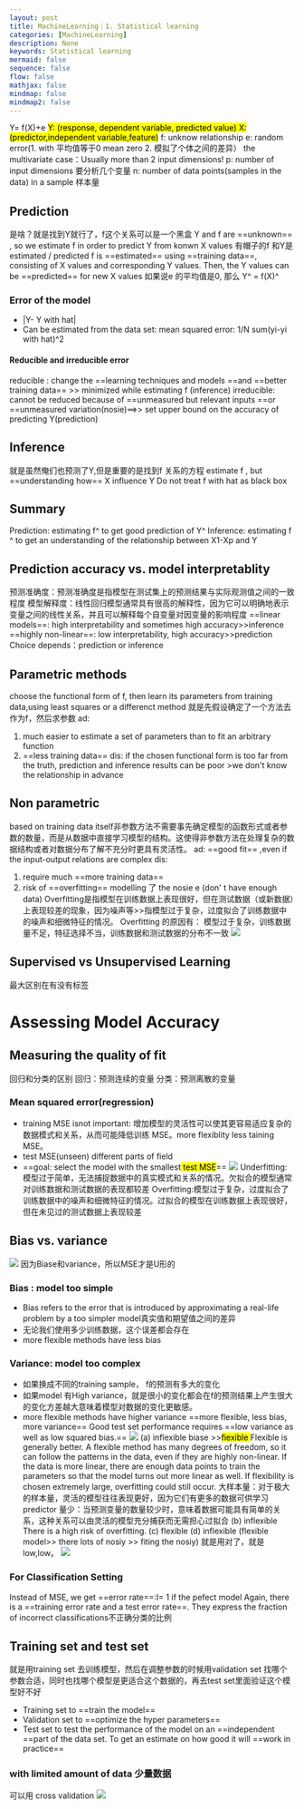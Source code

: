 ```yaml
---
layout: post
title: MachineLearning｜1. Statistical learning
categories: [MachineLearning]
description: None
keywords: Statistical learning
mermaid: false
sequence: false
flow: false
mathjax: false
mindmap: false
mindmap2: false
---
```


Y= f(X)+e
<mark class="hltr-yellow"> Y: (response, dependent variable, predicted value) </mark>
  <mark class="hltr-yellow">X: (predictor,independent variable,feature)</mark>
f: unknow relationship
e: random error(1. with 平均值等于0 mean zero  2. 模拟了个体之间的差异）
the multivariate case：Usually more than 2 input dimensions!
p: number of input dimensions 要分析几个变量
n: number of data points(samples in the data) in a sample 样本量
## Prediction
是啥？就是找到Y就行了，f这个关系可以是一个黑盒
Y and f are ==unknown== , so we estimate f in order to predict Y from konwn X values
有帽子的f 和Y是estimated / predicted 
f is ==estimated== using ==training data==, consisting of X values and corresponding Y values. 
Then, the Y values can be ==predicted== for new X values
如果说e 的平均值是0, 那么 Y^ = f(X)^
### Error of the model
- |Y- Y with hat|
- Can be estimated from the data set: mean squared error: 1/N sum(yi-yi with hat)^2
#### Reducible and irreducible error
reducible : change the ==learning techniques and models ==and ==better training data== >> minimized while estimating f (inference)
irreducible: cannot be reduced because of ==unmeasured but relevant inputs ==or ==unmeasured variation(nosie)==>> set upper bound on the accuracy of predicting Y(prediction)
## Inference
就是虽然俺们也预测了Y,但是重要的是找到f 关系的方程
estimate f , but ==understanding how== X influence Y
Do not treat f  with hat as black box
## Summary
Prediction: estimating f^ to get good prediction of Y^
Inference: estimating f ^ to get an understanding of the relationship between X1-Xp and Y
## Prediction accuracy vs. model interpretablity
预测准确度：预测准确度是指模型在测试集上的预测结果与实际观测值之间的一致程度
模型解释度：线性回归模型通常具有很高的解释性，因为它可以明确地表示变量之间的线性关系，并且可以解释每个自变量对因变量的影响程度
==linear models==: high interpretability and sometimes high accuracy>>inference
==highly non-linear==: low interpretability, high accuracy>>prediction
Choice depends：prediction or inference
## Parametric methods
choose the functional form of f, then learn its parameters from training data,using least squares or a differenct method
就是先假设确定了一个方法去作为f，然后求参数
ad:
1. much easier to estimate a set of parameters than to fit an arbitrary function
2. ==less training data==
dis: if the chosen functional form is too far from the truth, prediction and inference results can be poor >we don't know the relationship in advance
## Non parametric
based on training data itself非参数方法不需要事先确定模型的函数形式或者参数的数量，而是从数据中直接学习模型的结构。这使得非参数方法在处理复杂的数据结构或者对数据分布了解不充分时更具有灵活性。
ad: ==good fit== ,even if the input-output relations are complex
dis: 
1. require much ==more training data== 
2. risk of ==overfitting== modelling 了 the nosie e (don' t have enough data)
Overfitting是指模型在训练数据上表现很好，但在测试数据（或新数据）上表现较差的现象，因为噪声等>>指模型过于复杂，过度拟合了训练数据中的噪声和细微特征的情况。
Overfitting 的原因有： 模型过于复杂，训练数据量不足，特征选择不当，训练数据和测试数据的分布不一致
![](/images/posts/737a24037115d610d6b55c525374370.png)
## Supervised vs Unsupervised Learning
最大区别在有没有标签
# Assessing Model Accuracy
## Measuring the quality of fit
回归和分类的区别
回归：预测连续的变量
分类：预测离散的变量
### Mean squared error(regression)
- training MSE isnot important: 增加模型的灵活性可以使其更容易适应复杂的数据模式和关系，从而可能降低训练 MSE。more flexiblity  less taining MSE。
- test MSE(unseen) different parts of field
- ==goal: select the model with the smallest<mark class="hltr-green"> test MSE</mark>==
![](/images/posts/8edabe3d0987a7a37cb37de6b2494ca.png)
Underfitting:模型过于简单，无法捕捉数据中的真实模式和关系的情况。欠拟合的模型通常对训练数据和测试数据的表现都较差
Overfitting:模型过于复杂，过度拟合了训练数据中的噪声和细微特征的情况。过拟合的模型在训练数据上表现很好，但在未见过的测试数据上表现较差
## Bias vs. variance
![](/images/posts/860be21fdebfc9318057e0881fc7d5d.png)
因为Biase和variance，所以MSE才是U形的
### Bias : model too simple
- Bias refers to the error that is introduced by approximating a real-life problem by a too simpler model真实值和期望值之间的差异
- 无论我们使用多少训练数据，这个误差都会存在
- more flexible methods have less bias
### Variance: model too complex
- 如果换成不同的training sample， f的预测有多大的变化
- 如果model 有High variance，就是很小的变化都会在f的预测结果上产生很大的变化方差越大意味着模型对数据的变化更敏感。
- more flexible methods have higher variance
==more flexible, less bias, more variance==
Good test set performance requires ==low variance as well as low squared bias.==
![](/images/posts/04ce4e8bb2e16bc6e413ec0d16581f9.png)
(a) inflexible biase >><mark class="hltr-red">fiexible </mark>
Flexible is generally better. 
A flexible method has many degrees of freedom, so it can follow the patterns in the data, even if they are highly non-linear. 
If the data is more linear, there are enough data points to train the parameters so that the model turns out more linear as well. 
If flexibility is chosen extremely large, overfitting could still occur.
大样本量：对于极大的样本量，灵活的模型往往表现更好，因为它们有更多的数据可供学习
predictor 量少：当预测变量的数量较少时，意味着数据可能具有简单的关系，这种关系可以由灵活的模型充分捕获而无需担心过拟合
(b) inflexible  There is a high risk of overfitting.
(c) flexible
(d) inflexible (flexible model>> there lots of nosiy  >> fiting the nosiy)
就是用对了，就是low,low。
![](/images/posts/b67f650f37b2f3d0d6f112246fcc8f5.png)
### For Classification Setting
Instead of MSE, we get ==error rate==:I= 1 if the pefect model
Again, there is a ==training error rate and a test error rate==. 
They express the fraction of incorrect classifications不正确分类的比例
## Training set and test set
就是用training set 去训练模型，然后在调整参数的时候用validation set 找哪个参数合适，同时也找哪个模型是更适合这个数据的，再去test set里面验证这个模型好不好
- Training set to ==train the model==
- Validation set to ==optimize the hyper parameters==
- Test set to test the performance of the model on an ==independent ==part of the data set. To get an estimate on how good it will ==work in practice==
### with limited amount of data 少量数据
可以用 cross validation
![](/images/posts/74721a6689f929962208e7a3b8ca670.png)





